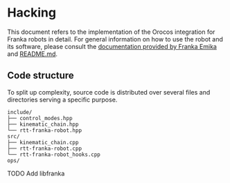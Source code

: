# Hacking
This document refers to the implementation of the Orocos integration for Franka robots in detail. For general information on how to use the robot and its software, please consult the [documentation provided by Franka Emika](https://frankaemika.github.io) and [README.md](README.md).

## Code structure
To split up complexity, source code is distributed over several files and directories serving a specific purpose.

```
include/
├── control_modes.hpp
├── kinematic_chain.hpp
└── rtt-franka-robot.hpp
src/
├── kinematic_chain.cpp
├── rtt-franka-robot.cpp
└── rtt-franka-robot_hooks.cpp
ops/
```

TODO Add libfranka